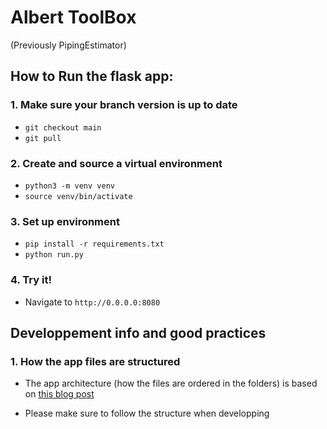 # Albert ToolBox

(Previously PipingEstimator)

## How to Run the flask app:
### 1. Make sure your branch version is up to date

- `git checkout main`
- `git pull`

### 2. Create and source a virtual environment 

- `python3 -m venv venv`
- `source venv/bin/activate`

### 3. Set up environment

- `pip install -r requirements.txt`
- `python run.py`

### 4. Try it!

- Navigate to `http://0.0.0.0:8080` 


## Developpement info and good practices

### 1. How the app files are structured

- The app architecture (how the files are ordered in the folders) is based on
  [this blog post](https://www.digitalocean.com/community/tutorials/how-to-structure-large-flask-applications)
  
- Please make sure to follow the structure when developping

## 
